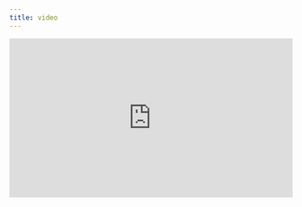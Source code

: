 ```yaml
---
title: video
---
```


<div style="padding:56.25% 0 0 0;position:relative;"><iframe src="https://player.vimeo.com/video/399216127?byline=0&portrait=0" style="position:absolute;top:0;left:0;width:100%;height:100%;" frameborder="0" allow="autoplay; fullscreen" allowfullscreen></iframe></div><script src="https://player.vimeo.com/api/player.js"></script>
